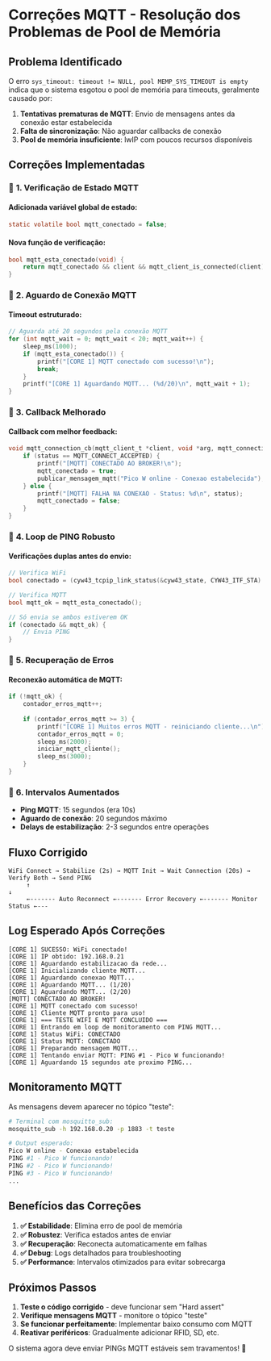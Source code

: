 # Correções MQTT - Resolução dos Problemas de Pool de Memória

## Problema Identificado

O erro `sys_timeout: timeout != NULL, pool MEMP_SYS_TIMEOUT is empty` indica que o sistema esgotou o pool de memória para timeouts, geralmente causado por:

1. **Tentativas prematuras de MQTT**: Envio de mensagens antes da conexão estar estabelecida
2. **Falta de sincronização**: Não aguardar callbacks de conexão
3. **Pool de memória insuficiente**: lwIP com poucos recursos disponíveis

## Correções Implementadas

### 🔧 **1. Verificação de Estado MQTT**

#### Adicionada variável global de estado:
```c
static volatile bool mqtt_conectado = false;
```

#### Nova função de verificação:
```c
bool mqtt_esta_conectado(void) {
    return mqtt_conectado && client && mqtt_client_is_connected(client);
}
```

### 🔧 **2. Aguardo de Conexão MQTT**

#### Timeout estruturado:
```c
// Aguarda até 20 segundos pela conexão MQTT
for (int mqtt_wait = 0; mqtt_wait < 20; mqtt_wait++) {
    sleep_ms(1000);
    if (mqtt_esta_conectado()) {
        printf("[CORE 1] MQTT conectado com sucesso!\n");
        break;
    }
    printf("[CORE 1] Aguardando MQTT... (%d/20)\n", mqtt_wait + 1);
}
```

### 🔧 **3. Callback Melhorado**

#### Callback com melhor feedback:
```c
void mqtt_connection_cb(mqtt_client_t *client, void *arg, mqtt_connection_status_t status) {
    if (status == MQTT_CONNECT_ACCEPTED) {
        printf("[MQTT] CONECTADO AO BROKER!\n");
        mqtt_conectado = true;
        publicar_mensagem_mqtt("Pico W online - Conexao estabelecida");
    } else {
        printf("[MQTT] FALHA NA CONEXAO - Status: %d\n", status);
        mqtt_conectado = false;
    }
}
```

### 🔧 **4. Loop de PING Robusto**

#### Verificações duplas antes do envio:
```c
// Verifica WiFi
bool conectado = (cyw43_tcpip_link_status(&cyw43_state, CYW43_ITF_STA) == CYW43_LINK_UP);

// Verifica MQTT
bool mqtt_ok = mqtt_esta_conectado();

// Só envia se ambos estiverem OK
if (conectado && mqtt_ok) {
    // Envia PING
}
```

### 🔧 **5. Recuperação de Erros**

#### Reconexão automática de MQTT:
```c
if (!mqtt_ok) {
    contador_erros_mqtt++;
    
    if (contador_erros_mqtt >= 3) {
        printf("[CORE 1] Muitos erros MQTT - reiniciando cliente...\n");
        contador_erros_mqtt = 0;
        sleep_ms(2000);
        iniciar_mqtt_cliente();
        sleep_ms(3000);
    }
}
```

### 🔧 **6. Intervalos Aumentados**

- **Ping MQTT**: 15 segundos (era 10s)
- **Aguardo de conexão**: 20 segundos máximo
- **Delays de estabilização**: 2-3 segundos entre operações

## Fluxo Corrigido

```
WiFi Connect → Stabilize (2s) → MQTT Init → Wait Connection (20s) → Verify Both → Send PING
     ↑                                                                           ↓
     ←------- Auto Reconnect ←------- Error Recovery ←------- Monitor Status ←---
```

## Log Esperado Após Correções

```
[CORE 1] SUCESSO: WiFi conectado!
[CORE 1] IP obtido: 192.168.0.21
[CORE 1] Aguardando estabilizacao da rede...
[CORE 1] Inicializando cliente MQTT...
[CORE 1] Aguardando conexao MQTT...
[CORE 1] Aguardando MQTT... (1/20)
[CORE 1] Aguardando MQTT... (2/20)
[MQTT] CONECTADO AO BROKER!
[CORE 1] MQTT conectado com sucesso!
[CORE 1] Cliente MQTT pronto para uso!
[CORE 1] === TESTE WIFI E MQTT CONCLUIDO ===
[CORE 1] Entrando em loop de monitoramento com PING MQTT...
[CORE 1] Status WiFi: CONECTADO
[CORE 1] Status MQTT: CONECTADO
[CORE 1] Preparando mensagem MQTT...
[CORE 1] Tentando enviar MQTT: PING #1 - Pico W funcionando!
[CORE 1] Aguardando 15 segundos ate proximo PING...
```

## Monitoramento MQTT

As mensagens devem aparecer no tópico "teste":

```bash
# Terminal com mosquitto_sub:
mosquitto_sub -h 192.168.0.20 -p 1883 -t teste

# Output esperado:
Pico W online - Conexao estabelecida
PING #1 - Pico W funcionando!
PING #2 - Pico W funcionando!
PING #3 - Pico W funcionando!
...
```

## Benefícios das Correções

1. **✅ Estabilidade**: Elimina erro de pool de memória
2. **✅ Robustez**: Verifica estados antes de enviar
3. **✅ Recuperação**: Reconecta automaticamente em falhas
4. **✅ Debug**: Logs detalhados para troubleshooting
5. **✅ Performance**: Intervalos otimizados para evitar sobrecarga

## Próximos Passos

1. **Teste o código corrigido** - deve funcionar sem "Hard assert"
2. **Verifique mensagens MQTT** - monitore o tópico "teste"
3. **Se funcionar perfeitamente**: Implementar baixo consumo com MQTT
4. **Reativar periféricos**: Gradualmente adicionar RFID, SD, etc.

O sistema agora deve enviar PINGs MQTT estáveis sem travamentos! 🚀
